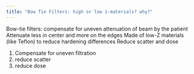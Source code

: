 ```yaml
---
title: "Bow Tie Filters: high or low z-materials? why?"
---
```

Bow-tie filters: compensate for uneven attenuation of beam by the patient
Attenuate less in center and more on the edges
Made of low-Z materials (like Teflon) to reduce hardening differences
Reduce scatter and dose

1. Compensate for uneven filtration 
2. reduce scatter
3. reduce dose

